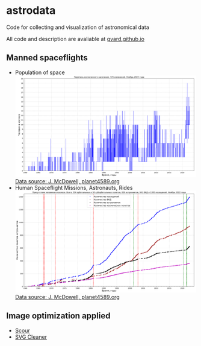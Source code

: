 # astrodata
Code for collecting and visualization of astronomical data

All code and description are avaliable at [gvard.github.io](https://gvard.github.io/)

## Manned spaceflights
* Population of space
![Population of Space](./plots/manned/spacepop-steps.svg)
[Data source: J. McDowell, planet4589.org](https://planet4589.org/space/astro/web/pop.html)
* Human Spaceflight Missions, Astronauts, Rides
![Human presence in space](./plots/manned/mannedflights-astronauts-rides-evas.svg)
[Data source: J. McDowell, planet4589.org](https://planet4589.org/space/astro/web/)

## Image optimization applied
* [Scour](https://github.com/scour-project/scour)
* [SVG Cleaner](https://github.com/RazrFalcon/svgcleaner)
